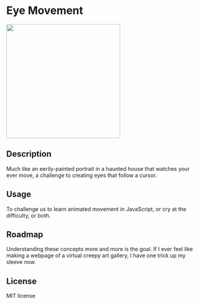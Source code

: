 # Eye Movement

<img src="https://images.unsplash.com/photo-1584727774455-ccd838144b3d?ixid=MnwxMjA3fDB8MHxzZWFyY2h8NDN8fHBvcnRyYWludCUyMHBhaW50aW5nJTIwZXllc3xlbnwwfHwwfHw%3D&ixlib=rb-1.2.1&auto=format&fit=crop&w=700&q=60" width="300">

## Description <BR>
Much like an eerily-painted portrait in a haunted house that watches your ever move, a challenge to creating eyes that follow a cursor.

## Usage<BR>
To challenge us to learn animated movement in JavaScript, or cry at the difficulty, or both.

## Roadmap<BR>
Understanding these concepts more and more is the goal. If I ever feel like making a webpage of a virtual creepy art gallery, I have one trick up my sleeve now.
  
## License<BR>
  MIT license
